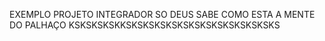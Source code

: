 EXEMPLO PROJETO INTEGRADOR 
SO DEUS SABE COMO ESTA A MENTE DO PALHAÇO KSKSKSKSKKSKSKSKSKSKSKSKSKSKSKSKSKSKS
